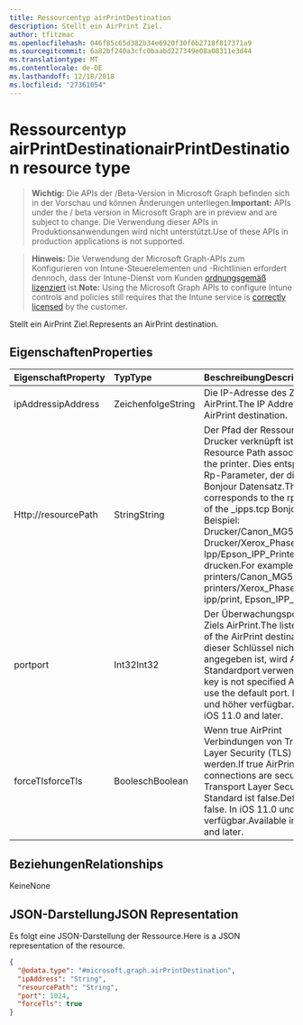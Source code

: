 ```yaml
---
title: Ressourcentyp airPrintDestination
description: Stellt ein AirPrint Ziel.
author: tfitzmac
ms.openlocfilehash: 046f85c65d382b34e6920f30f6b2718f817371a9
ms.sourcegitcommit: 6a82bf240a3cfc0baabd227349e08a08311e3d44
ms.translationtype: MT
ms.contentlocale: de-DE
ms.lasthandoff: 12/18/2018
ms.locfileid: "27361054"
---
```

# <a name="airprintdestination-resource-type"></a><span data-ttu-id="335b2-103">Ressourcentyp airPrintDestination</span><span class="sxs-lookup"><span data-stu-id="335b2-103">airPrintDestination resource type</span></span>

> <span data-ttu-id="335b2-104">**Wichtig:** Die APIs der /Beta-Version in Microsoft Graph befinden sich in der Vorschau und können Änderungen unterliegen.</span><span class="sxs-lookup"><span data-stu-id="335b2-104">**Important:** APIs under the / beta version in Microsoft Graph are in preview and are subject to change.</span></span> <span data-ttu-id="335b2-105">Die Verwendung dieser APIs in Produktionsanwendungen wird nicht unterstützt.</span><span class="sxs-lookup"><span data-stu-id="335b2-105">Use of these APIs in production applications is not supported.</span></span>

> <span data-ttu-id="335b2-106">**Hinweis:** Die Verwendung der Microsoft Graph-APIs zum Konfigurieren von Intune-Steuerelementen und -Richtlinien erfordert dennoch, dass der Intune-Dienst vom Kunden [ordnungsgemäß lizenziert](https://go.microsoft.com/fwlink/?linkid=839381) ist.</span><span class="sxs-lookup"><span data-stu-id="335b2-106">**Note:** Using the Microsoft Graph APIs to configure Intune controls and policies still requires that the Intune service is [correctly licensed](https://go.microsoft.com/fwlink/?linkid=839381) by the customer.</span></span>

<span data-ttu-id="335b2-107">Stellt ein AirPrint Ziel.</span><span class="sxs-lookup"><span data-stu-id="335b2-107">Represents an AirPrint destination.</span></span>
## <a name="properties"></a><span data-ttu-id="335b2-108">Eigenschaften</span><span class="sxs-lookup"><span data-stu-id="335b2-108">Properties</span></span>
|<span data-ttu-id="335b2-109">Eigenschaft</span><span class="sxs-lookup"><span data-stu-id="335b2-109">Property</span></span>|<span data-ttu-id="335b2-110">Typ</span><span class="sxs-lookup"><span data-stu-id="335b2-110">Type</span></span>|<span data-ttu-id="335b2-111">Beschreibung</span><span class="sxs-lookup"><span data-stu-id="335b2-111">Description</span></span>|
|:---|:---|:---|
|<span data-ttu-id="335b2-112">ipAddress</span><span class="sxs-lookup"><span data-stu-id="335b2-112">ipAddress</span></span>|<span data-ttu-id="335b2-113">Zeichenfolge</span><span class="sxs-lookup"><span data-stu-id="335b2-113">String</span></span>|<span data-ttu-id="335b2-114">Die IP-Adresse des Ziels AirPrint.</span><span class="sxs-lookup"><span data-stu-id="335b2-114">The IP Address of the AirPrint destination.</span></span>|
|<span data-ttu-id="335b2-115">Http://</span><span class="sxs-lookup"><span data-stu-id="335b2-115">resourcePath</span></span>|<span data-ttu-id="335b2-116">String</span><span class="sxs-lookup"><span data-stu-id="335b2-116">String</span></span>|<span data-ttu-id="335b2-117">Der Pfad der Ressource mit dem Drucker verknüpft ist.</span><span class="sxs-lookup"><span data-stu-id="335b2-117">The Resource Path associated with the printer.</span></span> <span data-ttu-id="335b2-118">Dies entspricht dem Rp-Parameter, der die _ipps.tcp Bonjour Datensatz.</span><span class="sxs-lookup"><span data-stu-id="335b2-118">This corresponds to the rp parameter of the _ipps.tcp Bonjour record.</span></span> <span data-ttu-id="335b2-119">Beispiel: Drucker/Canon_MG5300_series, Drucker/Xerox_Phaser_7600, Ipp/Epson_IPP_Printer drucken.</span><span class="sxs-lookup"><span data-stu-id="335b2-119">For example: printers/Canon_MG5300_series, printers/Xerox_Phaser_7600, ipp/print, Epson_IPP_Printer.</span></span>|
|<span data-ttu-id="335b2-120">port</span><span class="sxs-lookup"><span data-stu-id="335b2-120">port</span></span>|<span data-ttu-id="335b2-121">Int32</span><span class="sxs-lookup"><span data-stu-id="335b2-121">Int32</span></span>|<span data-ttu-id="335b2-122">Der Überwachungsport des Ziels AirPrint.</span><span class="sxs-lookup"><span data-stu-id="335b2-122">The listening port of the AirPrint destination.</span></span> <span data-ttu-id="335b2-123">Wenn dieser Schlüssel nicht angegeben ist, wird AirPrint den Standardport verwenden.</span><span class="sxs-lookup"><span data-stu-id="335b2-123">If this key is not specified AirPrint will use the default port.</span></span> <span data-ttu-id="335b2-124">In iOS 11.0 und höher verfügbar.</span><span class="sxs-lookup"><span data-stu-id="335b2-124">Available in iOS 11.0 and later.</span></span>|
|<span data-ttu-id="335b2-125">forceTls</span><span class="sxs-lookup"><span data-stu-id="335b2-125">forceTls</span></span>|<span data-ttu-id="335b2-126">Boolesch</span><span class="sxs-lookup"><span data-stu-id="335b2-126">Boolean</span></span>|<span data-ttu-id="335b2-127">Wenn true AirPrint Verbindungen von Transport Layer Security (TLS) gesichert werden.</span><span class="sxs-lookup"><span data-stu-id="335b2-127">If true AirPrint connections are secured by Transport Layer Security (TLS).</span></span> <span data-ttu-id="335b2-128">Standard ist false.</span><span class="sxs-lookup"><span data-stu-id="335b2-128">Default is false.</span></span> <span data-ttu-id="335b2-129">In iOS 11.0 und höher verfügbar.</span><span class="sxs-lookup"><span data-stu-id="335b2-129">Available in iOS 11.0 and later.</span></span>|

## <a name="relationships"></a><span data-ttu-id="335b2-130">Beziehungen</span><span class="sxs-lookup"><span data-stu-id="335b2-130">Relationships</span></span>
<span data-ttu-id="335b2-131">Keine</span><span class="sxs-lookup"><span data-stu-id="335b2-131">None</span></span>
## <a name="json-representation"></a><span data-ttu-id="335b2-132">JSON-Darstellung</span><span class="sxs-lookup"><span data-stu-id="335b2-132">JSON Representation</span></span>
<span data-ttu-id="335b2-133">Es folgt eine JSON-Darstellung der Ressource.</span><span class="sxs-lookup"><span data-stu-id="335b2-133">Here is a JSON representation of the resource.</span></span>
<!-- {
  "blockType": "resource",
  "@odata.type": "microsoft.graph.airPrintDestination"
}
-->
``` json
{
  "@odata.type": "#microsoft.graph.airPrintDestination",
  "ipAddress": "String",
  "resourcePath": "String",
  "port": 1024,
  "forceTls": true
}
```





